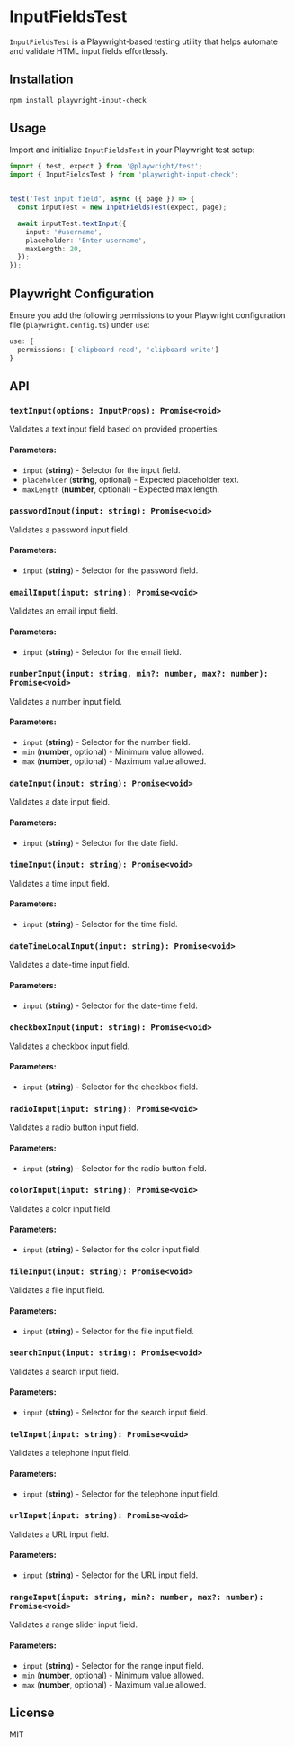 # InputFieldsTest

`InputFieldsTest` is a Playwright-based testing utility that helps automate and validate HTML input fields effortlessly.

## Installation

```sh
npm install playwright-input-check
```

## Usage

Import and initialize `InputFieldsTest` in your Playwright test setup:

```ts
import { test, expect } from '@playwright/test';
import { InputFieldsTest } from 'playwright-input-check';


test('Test input field', async ({ page }) => {
  const inputTest = new InputFieldsTest(expect, page);

  await inputTest.textInput({
    input: '#username',
    placeholder: 'Enter username',
    maxLength: 20,
  });
});
```

## Playwright Configuration

Ensure you add the following permissions to your Playwright configuration file (`playwright.config.ts`) under `use`:

```ts
use: {
  permissions: ['clipboard-read', 'clipboard-write']
}
```

## API

### `textInput(options: InputProps): Promise<void>`

Validates a text input field based on provided properties.

#### Parameters:
- `input` (**string**) - Selector for the input field.
- `placeholder` (**string**, optional) - Expected placeholder text.
- `maxLength` (**number**, optional) - Expected max length.

### `passwordInput(input: string): Promise<void>`

Validates a password input field.

#### Parameters:
- `input` (**string**) - Selector for the password field.

### `emailInput(input: string): Promise<void>`

Validates an email input field.

#### Parameters:
- `input` (**string**) - Selector for the email field.

### `numberInput(input: string, min?: number, max?: number): Promise<void>`

Validates a number input field.

#### Parameters:
- `input` (**string**) - Selector for the number field.
- `min` (**number**, optional) - Minimum value allowed.
- `max` (**number**, optional) - Maximum value allowed.

### `dateInput(input: string): Promise<void>`

Validates a date input field.

#### Parameters:
- `input` (**string**) - Selector for the date field.

### `timeInput(input: string): Promise<void>`

Validates a time input field.

#### Parameters:
- `input` (**string**) - Selector for the time field.

### `dateTimeLocalInput(input: string): Promise<void>`

Validates a date-time input field.

#### Parameters:
- `input` (**string**) - Selector for the date-time field.

### `checkboxInput(input: string): Promise<void>`

Validates a checkbox input field.

#### Parameters:
- `input` (**string**) - Selector for the checkbox field.

### `radioInput(input: string): Promise<void>`

Validates a radio button input field.

#### Parameters:
- `input` (**string**) - Selector for the radio button field.

### `colorInput(input: string): Promise<void>`

Validates a color input field.

#### Parameters:
- `input` (**string**) - Selector for the color input field.

### `fileInput(input: string): Promise<void>`

Validates a file input field.

#### Parameters:
- `input` (**string**) - Selector for the file input field.

### `searchInput(input: string): Promise<void>`

Validates a search input field.

#### Parameters:
- `input` (**string**) - Selector for the search input field.

### `telInput(input: string): Promise<void>`

Validates a telephone input field.

#### Parameters:
- `input` (**string**) - Selector for the telephone input field.

### `urlInput(input: string): Promise<void>`

Validates a URL input field.

#### Parameters:
- `input` (**string**) - Selector for the URL input field.

### `rangeInput(input: string, min?: number, max?: number): Promise<void>`

Validates a range slider input field.

#### Parameters:
- `input` (**string**) - Selector for the range input field.
- `min` (**number**, optional) - Minimum value allowed.
- `max` (**number**, optional) - Maximum value allowed.

## License
MIT

